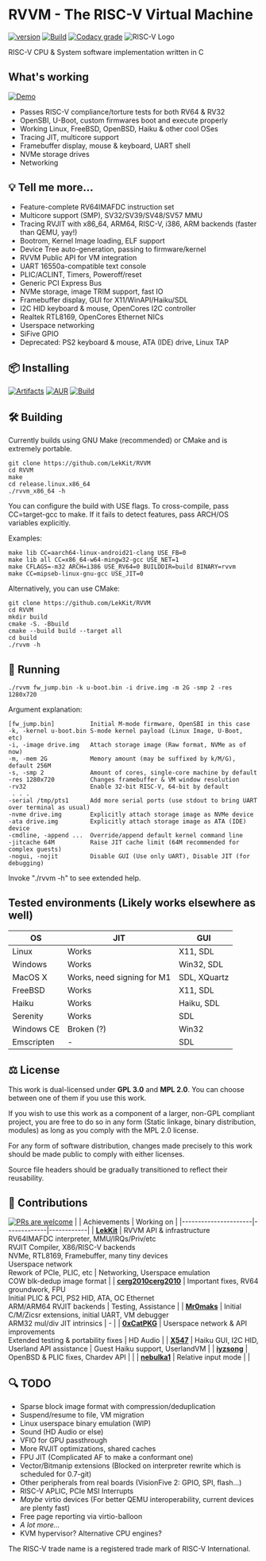 # RVVM - The RISC-V Virtual Machine
[![version](https://img.shields.io/badge/version-0.6--git-brightgreen?style=for-the-badge)](#-installing) [![Build](https://img.shields.io/github/actions/workflow/status/LekKit/RVVM/build.yml?branch=staging&style=for-the-badge)](https://github.com/LekKit/RVVM/actions/workflows/build.yml) [![Codacy grade](https://img.shields.io/codacy/grade/c77cc7499a784cd293fde58641ce3e46?logo=codacy&style=for-the-badge)](https://app.codacy.com/gh/LekKit/RVVM/dashboard)
![RISC-V Logo](https://riscv.org/wp-content/uploads/2018/09/riscv-logo-1.png "The “RISC-V” trade name is a registered trade mark of RISC-V International.")

RISC-V CPU & System software implementation written in С

## What's working
[![Demo](https://img.shields.io/badge/Check%20it%20out-WASM%20Demo-red?style=for-the-badge)](https://lekkit.github.io/test/index.html)
- Passes RISC-V compliance/torture tests for both RV64 & RV32
- OpenSBI, U-Boot, custom firmwares boot and execute properly
- Working Linux, FreeBSD, OpenBSD, Haiku & other cool OSes
- Tracing JIT, multicore support
- Framebuffer display, mouse & keyboard, UART shell
- NVMe storage drives
- Networking

## 💡 Tell me more...
- Feature-complete RV64IMAFDC instruction set
- Multicore support (SMP), SV32/SV39/SV48/SV57 MMU
- Tracing RVJIT with x86_64, ARM64, RISC-V, i386, ARM backends
  (faster than QEMU, yay!)
- Bootrom, Kernel Image loading, ELF support
- Device Tree auto-generation, passing to firmware/kernel
- RVVM Public API for VM integration
- UART 16550a-compatible text console
- PLIC/ACLINT, Timers, Poweroff/reset
- Generic PCI Express Bus
- NVMe storage, image TRIM support, fast IO
- Framebuffer display, GUI for X11/WinAPI/Haiku/SDL
- I2C HID keyboard & mouse, OpenCores I2C controller
- Realtek RTL8169, OpenCores Ethernet NICs
- Userspace networking
- SiFive GPIO
- Deprecated: PS2 keyboard & mouse, ATA (IDE) drive, Linux TAP

## 📦 Installing
[![Artifacts](https://img.shields.io/badge/BIN-Artifacts-orange?style=for-the-badge)](https://nightly.link/LekKit/RVVM/workflows/build/staging) [![AUR](https://img.shields.io/badge/Arch%20Linux-AUR-blue?style=for-the-badge&logo=archlinux)](https://aur.archlinux.org/packages/rvvm-git) [![Build](https://img.shields.io/badge/Build-Make-red?style=for-the-badge)](#-building)

## 🛠 Building
Currently builds using GNU Make (recommended) or CMake and is extremely portable.
```
git clone https://github.com/LekKit/RVVM
cd RVVM
make
cd release.linux.x86_64
./rvvm_x86_64 -h
```
You can configure the build with USE flags. To cross-compile, pass CC=target-gcc to make. If it fails to detect features, pass ARCH/OS variables explicitly.

Examples:
```
make lib CC=aarch64-linux-android21-clang USE_FB=0
make lib all CC=x86_64-w64-mingw32-gcc USE_NET=1
make CFLAGS=-m32 ARCH=i386 USE_RV64=0 BUILDDIR=build BINARY=rvvm
make CC=mipseb-linux-gnu-gcc USE_JIT=0
```
Alternatively, you can use CMake:
```
git clone https://github.com/LekKit/RVVM
cd RVVM
mkdir build
cmake -S. -Bbuild
cmake --build build --target all
cd build
./rvvm -h
```

## 🚀 Running
```
./rvvm fw_jump.bin -k u-boot.bin -i drive.img -m 2G -smp 2 -res 1280x720
```
Argument explanation:
```
[fw_jump.bin]          Initial M-mode firmware, OpenSBI in this case
-k, -kernel u-boot.bin S-mode kernel payload (Linux Image, U-Boot, etc)
-i, -image drive.img   Attach storage image (Raw format, NVMe as of now)
-m, -mem 2G            Memory amount (may be suffixed by k/M/G), default 256M
-s, -smp 2             Amount of cores, single-core machine by default
-res 1280x720          Changes framebuffer & VM window resolution
-rv32                  Enable 32-bit RISC-V, 64-bit by default
 . . .
-serial /tmp/pts1      Add more serial ports (use stdout to bring UART over terminal as usual)
-nvme drive.img        Explicitly attach storage image as NVMe device
-ata drive.img         Explicitly attach storage image as ATA (IDE) device
-cmdline, -append ...  Override/append default kernel command line
-jitcache 64M          Raise JIT cache limit (64M recommended for complex guests)
-nogui, -nojit         Disable GUI (Use only UART), Disable JIT (for debugging)
```
Invoke "./rvvm -h" to see extended help.

## Tested environments (Likely works elsewhere as well)
| OS         | JIT                        | GUI          |
|------------|----------------------------|--------------|
| Linux      | Works                      | X11, SDL     |
| Windows    | Works                      | Win32, SDL   |
| MacOS X    | Works, need signing for M1 | SDL, XQuartz |
| FreeBSD    | Works                      | X11, SDL     |
| Haiku      | Works                      | Haiku, SDL   |
| Serenity   | Works                      | SDL          |
| Windows CE | Broken (?)                 | Win32        |
| Emscripten | -                          | SDL          |

## ⚖️ License
This work is dual-licensed under **GPL 3.0** and **MPL 2.0**. You can choose between one of them if you use this work.

If you wish to use this work as a component of a larger, non-GPL compliant project, you are free to do so in any form
(Static linkage, binary distribution, modules) as long as you comply with the MPL 2.0 license.

For any form of software distribution, changes made precisely to this work should be made public to comply with either licenses.

Source file headers should be gradually transitioned to reflect their reusability.

## 🎉 Contributions
[![PRs are welcome](https://img.shields.io/badge/Pull%20requests-welcome-8957e5?style=for-the-badge&logo=github)](https://github.com/LekKit/RVVM/pulls?q=is%3Apr+is%3Aclosed)
|                      | Achievements | Working on |
|----------------------|-------------|------------|
| [**LekKit**](https://github.com/LekKit)                     | RVVM API & infrastructure <br> RV64IMAFDC interpreter, MMU/IRQs/Priv/etc <br> RVJIT Compiler, X86/RISC-V backends <br> NVMe, RTL8169, Framebuffer, many tiny devices <br> Userspace network <br> Rework of PCIe, PLIC, etc | Networking, Userspace emulation <br> COW blk-dedup image format |
| [**cerg2010cerg2010**](https://github.com/cerg2010cerg2010) | Important fixes, RV64 groundwork, FPU <br> Initial PLIC & PCI, PS2 HID, ATA, OC Ethernet <br> ARM/ARM64 RVJIT backends | Testing, Assistance |
| [**Mr0maks**](https://github.com/Mr0maks)                   | Initial C/M/Zicsr extensions, initial UART, VM debugger <br> ARM32 mul/div JIT intrinsics | - |
| [**0xCatPKG**](https://github.com/0xCatPKG)                 | Userspace network & API improvements <br> Extended testing & portability fixes | HD Audio |
| [**X547**](https://github.com/X547)                         | Haiku GUI, I2C HID, Userland API assistance | Guest Haiku support, UserlandVM |
| [**iyzsong**](https://github.com/iyzsong)                   | OpenBSD & PLIC fixes, Chardev API | |
| [**nebulka1**](https://github.com/nebulka1)                 | Relative input mode | |

## 🔍 TODO
- Sparse block image format with compression/deduplication
- Suspend/resume to file, VM migration
- Linux userspace binary emulation (WIP)
- Sound (HD Audio or else)
- VFIO for GPU passthrough
- More RVJIT optimizations, shared caches
- FPU JIT (Complicated AF to make a conformant one)
- Vector/Bitmanip extensions (Blocked on interpreter rewrite which is scheduled for 0.7-git)
- Other peripherals from real boards (VisionFive 2: GPIO, SPI, flash...)
- RISC-V APLIC, PCIe MSI Interrupts
- *Maybe* virtio devices (For better QEMU interoperability, current devices are plenty fast)
- Free page reporting via virtio-balloon
- *A lot more...*
- KVM hypervisor? Alternative CPU engines?

The RISC-V trade name is a registered trade mark of RISC-V International.
